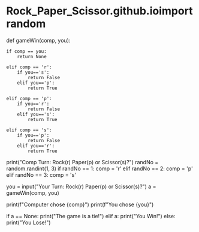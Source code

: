 # Rock_Paper_Scissor.github.ioimport random

def gameWin(comp, you):
 
    if comp == you:
        return None

    elif comp == 'r':
        if you=='s':
            return False
        elif you=='p':
            return True
    
    elif comp == 'p':
        if you=='r':
            return False
        elif you=='s':
            return True

    elif comp == 's':
        if you=='p':
            return False
        elif you=='r':
            return True

print("Comp Turn: Rock(r) Paper(p) or Scissor(s)?")
randNo = random.randint(1, 3) 
if randNo == 1:
    comp = 'r'
elif randNo == 2:
    comp = 'p'
elif randNo == 3:
    comp = 's'

you = input("Your Turn: Rock(r) Paper(p) or Scissor(s)?")
a = gameWin(comp, you)

print(f"Computer chose {comp}")
print(f"You chose {you}")

if a == None:
    print("The game is a tie!")
elif a:
    print("You Win!")
else:
    print("You Lose!")
